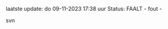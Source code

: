 laatste update: 
do 09-11-2023 17:38   uur 
Status: FAALT - fout - 
<div class="service R">svn</div>